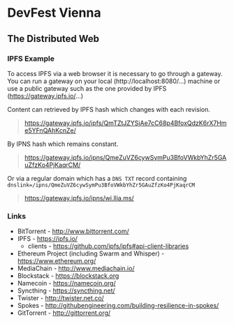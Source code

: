 # DevFest Vienna
## The Distributed Web

### IPFS Example

To access IPFS via a web browser it is necessary to go through a gateway. You can run a gateway on your local
(http://localhost:8080/...) machine or use a public gateway such as the one provided by IPFS
(https://gateway.ipfs.io/...)

Content can retrieved by IPFS hash which changes with each revision.

> https://gateway.ipfs.io/ipfs/QmTZtJZYSjAe7cC68p4BfoxQdzK6rX7Hme5YFnQAhKcnZe/

By IPNS hash which remains constant.

> https://gateway.ipfs.io/ipns/QmeZuVZ6cywSymPu3BfoVWkbYhZr5GAuZfzKo4PjKaqrCM/

Or via a regular domain which has a `DNS TXT` record containing `dnslink=/ipns/QmeZuVZ6cywSymPu3BfoVWkbYhZr5GAuZfzKo4PjKaqrCM`

> https://gateway.ipfs.io/ipns/wi.llia.ms/

### Links

* BitTorrent - http://www.bittorrent.com/
* IPFS - https://ipfs.io/
  * clients - https://github.com/ipfs/ipfs#api-client-libraries
* Ethereum Project (including Swarm and Whisper) - https://www.ethereum.org/
* MediaChain - http://www.mediachain.io/
* Blockstack - https://blockstack.org
* Namecoin - https://namecoin.org/
* Syncthing - https://syncthing.net/
* Twister - http://twister.net.co/
* Spokes - http://githubengineering.com/building-resilience-in-spokes/
* GitTorrent - http://gittorrent.org/
